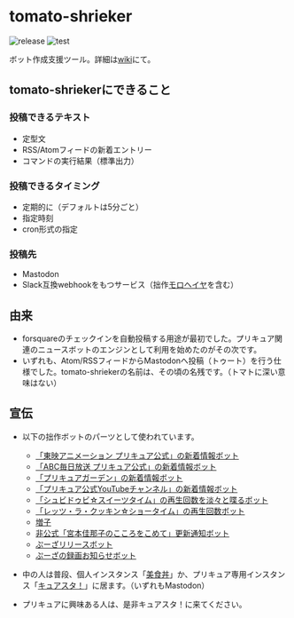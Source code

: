 # tomato-shrieker

![release](https://img.shields.io/github/v/release/pooza/tomato-shrieker.svg)
![test](https://github.com/pooza/tomato-shrieker/workflows/test/badge.svg)

ボット作成支援ツール。詳細は[wiki](https://github.com/pooza/tomato-shrieker/wiki)にて。

## tomato-shriekerにできること

### 投稿できるテキスト

- 定型文
- RSS/Atomフィードの新着エントリー
- コマンドの実行結果（標準出力）

### 投稿できるタイミング

- 定期的に（デフォルトは5分ごと）
- 指定時刻
- cron形式の指定

### 投稿先

- Mastodon
- Slack互換webhookをもつサービス（拙作[モロヘイヤ](https://github.com/pooza/mulukhiya-toot-proxy)を含む）

## 由来

- forsquareのチェックインを自動投稿する用途が最初でした。プリキュア関連のニュースボットのエンジンとして利用を始めたのがその次です。
- いずれも、Atom/RSSフィードからMastodonへ投稿（トゥート）を行う仕様でした。tomato-shriekerの名前は、その頃の名残です。（トマトに深い意味はない）

## 宣伝

- 以下の拙作ボットのパーツとして使われています。
  - [「東映アニメーション プリキュア公式」の新着情報ボット](https://precure.ml/@toei_bot)
  - [「ABC毎日放送 プリキュア公式」の新着情報ボット](https://precure.ml/@abc_bot)
  - [「プリキュアガーデン」の新着情報ボット](https://precure.ml/@garden_bot)
  - [「プリキュア公式YouTubeチャンネル」の新着情報ボット](https://precure.ml/@youtube_precure_bot)
  - [「シュビドゥビ☆スイーツタイム」の再生回数を淡々と喋るボット](https://mstdn.b-shock.org/@shooby_do_bop_bot)
  - [「レッツ・ラ・クッキン☆ショータイム」の再生回数ボット](https://mstdn.b-shock.org/@lets_la_bot)
  - [増子](https://precure.ml/@mikabot)
  - [非公式「宮本佳那子のこころをこめて」更新通知ボット](https://mstdn.b-shock.org/@kanako_blog_bot)
  - [ぷーざリリースボット](https://mstdn.b-shock.org/@release_bot)
  - [ぷーざの録画お知らせボット](https://mstdn.b-shock.org/@pooza_recorder_bot)

- 中の人は普段、個人インスタンス「[美食丼](https://mstdn.b-shock.org/)」か、プリキュア専用インスタンス「[キュアスタ！](https://precure.ml/)」に居ます。（いずれもMastodon）
- プリキュアに興味ある人は、是非キュアスタ！に来てください。
